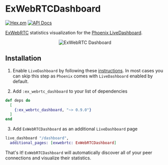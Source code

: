 # ExWebRTCDashboard

[![Hex.pm](https://img.shields.io/hexpm/v/ex_webrtc_dashboard.svg)](https://hex.pm/packages/ex_webrtc_dashboard)
[![API Docs](https://img.shields.io/badge/api-docs-yellow.svg?style=flat)](https://hexdocs.pm/ex_webrtc_dashboard)

[ExWebRTC](https://github.com/elixir-webrtc/ex_webrtc) statistics visualization for the [Phoenix LiveDashboard](https://github.com/phoenixframework/phoenix_live_dashboard).

<p align="center">
  <img src="https://raw.githubusercontent.com/elixir-webrtc/ex_webrtc_dashboard/1958992207fb6badffe386c8eb4ecad288acf981/dashboard.gif" alt="ExWebRTC Dashboard" />
</p>

## Installation

1. Enable `LiveDashboard` by following these [instructions](https://github.com/phoenixframework/phoenix_live_dashboard?tab=readme-ov-file#installation).
   In most cases you can skip this step as `Phoenix` comes with `LiveDashboard` enabled by default.

2. Add `:ex_webrtc_dashboard` to your list of dependencies

```elixir
def deps do
  [
    {:ex_webrtc_dashboard, "~> 0.9.0"}
  ]
end
```

3. Add `ExWebRTCDashboard` as an additional `LiveDashboard` page

```elixir
live_dashboard "/dashboard",
  additional_pages: [exwebrtc: ExWebRTCDashboard]
```

That's it!
`ExWebRTCDashboard` will automatically discover all of your peer connections and visualize their statistics.
